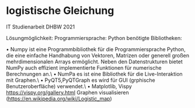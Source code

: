 # logistische Gleichung
IT Studienarbeit DHBW 2021


Lösungmöglichkeit:
Programmiersprache: Python
benötigte Bibliotheken: 


•	Numpy ist eine Programmbibliothek für die Programmiersprache Python, die eine einfache Handhabung von Vektoren, Matrizen oder generell großen mehrdimensionalen Arrays ermöglicht. Neben den Datenstrukturen bietet NumPy auch effizient implementierte Funktionen für numerische Berechnungen an.\\
•	NumPa es ist eine Bibliothek für die Live-Interaktion mit Graphen.\\
•	PyQT5,PyQTGraph  es wird für GUI (grphische Benutzeroberfläche) verwendet.\\
•	Matplotlib, Vispy https://vispy.org/gallery.html Graphen visualisieren (https://en.wikipedia.org/wiki/Logistic_map)
